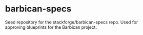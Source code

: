barbican-specs
==============

Seed repository for the stackforge/barbican-specs repo. Used for approving blueprints for the Barbican project.
